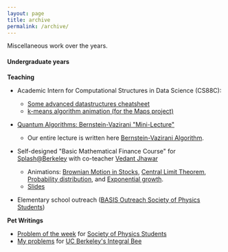 ```yaml
---
layout: page
title: archive
permalink: /archive/
---
```


Miscellaneous work over the years.

#### Undergraduate years

**Teaching**
* Academic Intern for Computational Structures in Data Science (CS88C):
	- <a href="https://bucket.funnyscar.com/coursework/Algorithms.pdf">Some advanced datastructures cheatsheet</a>
	- <a href="https://graphics.funnyscar.com/k-means/">k-means algorithm animation (for the Maps project)</a>

*  <a href="https://youtu.be/2JSmKgIf9do">Quantum Algorithms: Bernstein-Vazirani "Mini-Lecture"</a>
	- Our entire lecture is written here <a href="https://funnyscar.com/writings/bernstein-vazirani">Bernstein-Vazirani Algorithm</a>.

* Self-designed "Basic Mathematical Finance Course" for <a href="https://berkeley.learningu.org/">Splash@Berkeley</a> with co-teacher <a href="https://www.linkedin.com/in/vedant-m-jhawar">Vedant Jhawar</a>
	- Animations: <a href="https://graphics.funnyscar.com/brownian-stocks">Brownian Motion in Stocks</a>, <a href="https://graphics.funnyscar.com/clt/">Central Limit Theorem</a>, <a href="https://graphics.funnyscar.com/points">Probability distribution</a>, and <a href="https://graphics.funnyscar.com/exponential-growth">Exponential growth</a>.
	- <a href="https://bucket.funnyscar.com/work/Mathematical-Finance.pptx">Slides</a>

* Elementary school outreach (<a href="https://crscience.org/outreach/basis/">BASIS Outreach Society of Physics Students</a>)

**Pet Writings**
- <a href="https://www.overleaf.com/read/dcvrjgrvjbnd#c7f2ce">Problem of the week</a> for <a href="https://sps.berkeley.edu/">Society of Physics Students</a>
- <a href="https://www.overleaf.com/read/tqpwchpnmmfz#1fbedc">My problems</a> for <a href="https://sps.berkeley.edu/events/int_bee">UC Berkeley's Integral Bee</a>
